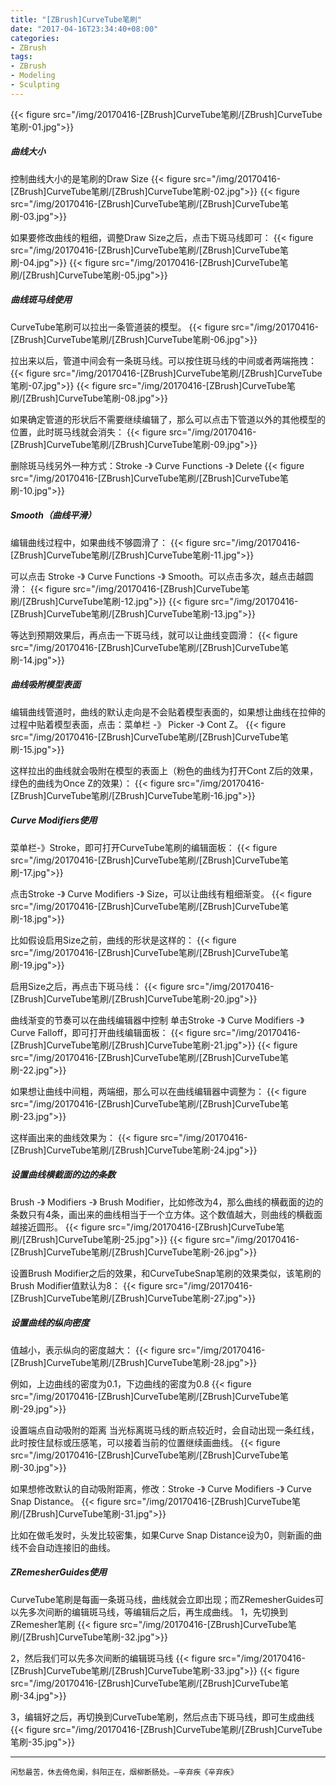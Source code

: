 ```yaml
---
title: "[ZBrush]CurveTube笔刷"
date: "2017-04-16T23:34:40+08:00"
categories:
- ZBrush
tags:
- ZBrush
- Modeling
- Sculpting
---
```


{{< figure src="/img/20170416-[ZBrush]CurveTube笔刷/[ZBrush]CurveTube笔刷-01.jpg">}}

##### 曲线大小
控制曲线大小的是笔刷的Draw Size
{{< figure src="/img/20170416-[ZBrush]CurveTube笔刷/[ZBrush]CurveTube笔刷-02.jpg">}}
{{< figure src="/img/20170416-[ZBrush]CurveTube笔刷/[ZBrush]CurveTube笔刷-03.jpg">}}


如果要修改曲线的粗细，调整Draw Size之后，点击下斑马线即可：
{{< figure src="/img/20170416-[ZBrush]CurveTube笔刷/[ZBrush]CurveTube笔刷-04.jpg">}}
{{< figure src="/img/20170416-[ZBrush]CurveTube笔刷/[ZBrush]CurveTube笔刷-05.jpg">}}

##### 曲线斑马线使用
CurveTube笔刷可以拉出一条管道装的模型。
{{< figure src="/img/20170416-[ZBrush]CurveTube笔刷/[ZBrush]CurveTube笔刷-06.jpg">}}

拉出来以后，管道中间会有一条斑马线。可以按住斑马线的中间或者两端拖拽：
{{< figure src="/img/20170416-[ZBrush]CurveTube笔刷/[ZBrush]CurveTube笔刷-07.jpg">}}
{{< figure src="/img/20170416-[ZBrush]CurveTube笔刷/[ZBrush]CurveTube笔刷-08.jpg">}}


如果确定管道的形状后不需要继续编辑了，那么可以点击下管道以外的其他模型的位置，此时斑马线就会消失：
{{< figure src="/img/20170416-[ZBrush]CurveTube笔刷/[ZBrush]CurveTube笔刷-09.jpg">}}

删除斑马线另外一种方式：Stroke -》 Curve Functions -》 Delete
{{< figure src="/img/20170416-[ZBrush]CurveTube笔刷/[ZBrush]CurveTube笔刷-10.jpg">}}

##### Smooth（曲线平滑）
编辑曲线过程中，如果曲线不够圆滑了：
{{< figure src="/img/20170416-[ZBrush]CurveTube笔刷/[ZBrush]CurveTube笔刷-11.jpg">}}

可以点击 Stroke -》 Curve Functions -》 Smooth。可以点击多次，越点击越圆滑：
{{< figure src="/img/20170416-[ZBrush]CurveTube笔刷/[ZBrush]CurveTube笔刷-12.jpg">}}
{{< figure src="/img/20170416-[ZBrush]CurveTube笔刷/[ZBrush]CurveTube笔刷-13.jpg">}}

等达到预期效果后，再点击一下斑马线，就可以让曲线变圆滑：
{{< figure src="/img/20170416-[ZBrush]CurveTube笔刷/[ZBrush]CurveTube笔刷-14.jpg">}}


##### 曲线吸附模型表面
编辑曲线管道时，曲线的默认走向是不会贴着模型表面的，如果想让曲线在拉伸的过程中贴着模型表面，点击：菜单栏 -》 Picker -》 Cont Z。
{{< figure src="/img/20170416-[ZBrush]CurveTube笔刷/[ZBrush]CurveTube笔刷-15.jpg">}}

这样拉出的曲线就会吸附在模型的表面上（粉色的曲线为打开Cont Z后的效果，绿色的曲线为Once Z的效果）：
{{< figure src="/img/20170416-[ZBrush]CurveTube笔刷/[ZBrush]CurveTube笔刷-16.jpg">}}

##### Curve Modifiers使用
菜单栏-》Stroke，即可打开CurveTube笔刷的编辑面板：
{{< figure src="/img/20170416-[ZBrush]CurveTube笔刷/[ZBrush]CurveTube笔刷-17.jpg">}}

点击Stroke -》 Curve Modifiers -》 Size，可以让曲线有粗细渐变。
{{< figure src="/img/20170416-[ZBrush]CurveTube笔刷/[ZBrush]CurveTube笔刷-18.jpg">}}

比如假设启用Size之前，曲线的形状是这样的：
{{< figure src="/img/20170416-[ZBrush]CurveTube笔刷/[ZBrush]CurveTube笔刷-19.jpg">}}

启用Size之后，再点击下斑马线：
{{< figure src="/img/20170416-[ZBrush]CurveTube笔刷/[ZBrush]CurveTube笔刷-20.jpg">}}


曲线渐变的节奏可以在曲线编辑器中控制
单击Stroke -》 Curve Modifiers -》 Curve Falloff，即可打开曲线编辑面板：
{{< figure src="/img/20170416-[ZBrush]CurveTube笔刷/[ZBrush]CurveTube笔刷-21.jpg">}}
{{< figure src="/img/20170416-[ZBrush]CurveTube笔刷/[ZBrush]CurveTube笔刷-22.jpg">}}


如果想让曲线中间粗，两端细，那么可以在曲线编辑器中调整为：
{{< figure src="/img/20170416-[ZBrush]CurveTube笔刷/[ZBrush]CurveTube笔刷-23.jpg">}}

这样画出来的曲线效果为：
{{< figure src="/img/20170416-[ZBrush]CurveTube笔刷/[ZBrush]CurveTube笔刷-24.jpg">}}

##### 设置曲线横截面的边的条数
Brush -》 Modifiers -》 Brush Modifier，比如修改为4，那么曲线的横截面的边的条数只有4条，画出来的曲线相当于一个立方体。这个数值越大，则曲线的横截面越接近圆形。
{{< figure src="/img/20170416-[ZBrush]CurveTube笔刷/[ZBrush]CurveTube笔刷-25.jpg">}}
{{< figure src="/img/20170416-[ZBrush]CurveTube笔刷/[ZBrush]CurveTube笔刷-26.jpg">}}

设置Brush Modifier之后的效果，和CurveTubeSnap笔刷的效果类似，该笔刷的Brush Modifier值默认为8：
{{< figure src="/img/20170416-[ZBrush]CurveTube笔刷/[ZBrush]CurveTube笔刷-27.jpg">}}


##### 设置曲线的纵向密度
值越小，表示纵向的密度越大：
{{< figure src="/img/20170416-[ZBrush]CurveTube笔刷/[ZBrush]CurveTube笔刷-28.jpg">}}

例如，上边曲线的密度为0.1，下边曲线的密度为0.8
{{< figure src="/img/20170416-[ZBrush]CurveTube笔刷/[ZBrush]CurveTube笔刷-29.jpg">}}

设置端点自动吸附的距离
当光标离斑马线的断点较近时，会自动出现一条红线，此时按住鼠标或压感笔，可以接着当前的位置继续画曲线。
{{< figure src="/img/20170416-[ZBrush]CurveTube笔刷/[ZBrush]CurveTube笔刷-30.jpg">}}

如果想修改默认的自动吸附距离，修改：Stroke -》 Curve Modifiers -》 Curve Snap Distance。
{{< figure src="/img/20170416-[ZBrush]CurveTube笔刷/[ZBrush]CurveTube笔刷-31.jpg">}}

比如在做毛发时，头发比较密集，如果Curve Snap Distance设为0，则新画的曲线不会自动连接旧的曲线。

##### ZRemesherGuides使用
CurveTube笔刷是每画一条斑马线，曲线就会立即出现；而ZRemesherGuides可以先多次间断的编辑斑马线，等编辑后之后，再生成曲线。
1，先切换到ZRemesher笔刷
{{< figure src="/img/20170416-[ZBrush]CurveTube笔刷/[ZBrush]CurveTube笔刷-32.jpg">}}

2，然后我们可以先多次间断的编辑斑马线
{{< figure src="/img/20170416-[ZBrush]CurveTube笔刷/[ZBrush]CurveTube笔刷-33.jpg">}}
{{< figure src="/img/20170416-[ZBrush]CurveTube笔刷/[ZBrush]CurveTube笔刷-34.jpg">}}

3，编辑好之后，再切换到CurveTube笔刷，然后点击下斑马线，即可生成曲线
{{< figure src="/img/20170416-[ZBrush]CurveTube笔刷/[ZBrush]CurveTube笔刷-35.jpg">}}

***
`闲愁最苦，休去倚危阑，斜阳正在，烟柳断肠处。—辛弃疾《辛弃疾》`